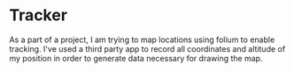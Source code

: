 # Tracker
As a part of a project, I am trying to map locations using folium to enable tracking.
I've used a third party app to record all coordinates and altitude of my position in order to generate data necessary for drawing the map.
